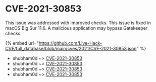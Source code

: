 # CVE-2021-30853

This issue was addressed with improved checks. This issue is fixed in macOS Big Sur 11.6. A malicious application may bypass Gatekeeper checks.

{% embed url="https://github.com/Live-Hack-CVE/full_database/blob/main/cves/2021/CVE-2021-30853.json" %}


* shubham0d ~> [CVE-2021-30853](https://www.alice-snow.ru/2021/database/cve-2021-30853/cve-2021-30853-shubham0d)
* shubham0d ~> [CVE-2021-30853](https://www.alice-snow.ru/2021/database/cve-2021-30853/cve-2021-30853-shubham0d)
* shubham0d ~> [CVE-2021-30853](https://www.alice-snow.ru/2021/database/cve-2021-30853/cve-2021-30853-shubham0d)
* shubham0d ~> [CVE-2021-30853](https://www.alice-snow.ru/2021/database/cve-2021-30853/cve-2021-30853-shubham0d)